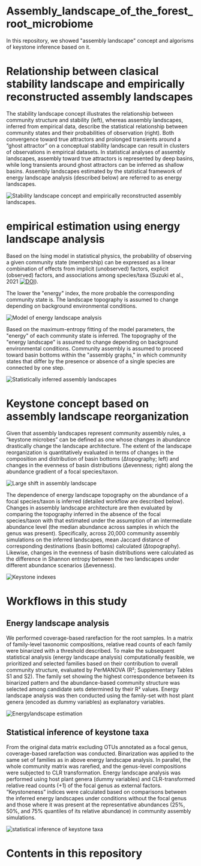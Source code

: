 # Assembly_landscape_of_the_forest_root_microbiome
In this repository, we showed "assembly landscape" concept and algorisms of keystone inference based on it.

# Relationship between clasical stability landscape and empirically reconstructed assembly landscapes
The stability landscape concept illustrates the relationship between community structure and stability (left), whereas assembly landscapes, inferred from empirical data, describe the statistical relationship between community states and their probabilities of observation (right). Both convergence toward true attractors and prolonged transients around a “ghost attractor” on a conceptual stability landscape can result in clusters of observations in empirical datasets. In statistical analyses of assembly landscapes, assembly toward true attractors is represented by deep basins, while long transients around ghost attractors can be inferred as shallow basins. Assembly landscapes estimated by the statistical framework of energy landscape analysis (described below) are referred to as energy landscapes.

![Stability landscape concept and empirically reconstructed assembly landscapes.](figures/Fig1a_assemblylandscape_concept.png)

# empirical estimation using energy landscape analysis
Based on the Ising model in statistical physics, the probability of observing a given community state (membership) can be expressed as a linear combination of effects from implicit (unobserved) factors, explicit (observed) factors, and associations among species/taxa (Suzuki et al., 2021 [![DOI](https://img.shields.io/badge/DOI-10.1002%2Fecm.1469-blue.svg)](https://doi.org/10.1002/ecm.1469)). 

  The lower the "energy" index, the more probable the corresponding community state is. The landscape topography is assumed to change depending on background environmental conditions.

![Model of energy landscape analysis](figures/Fig1b_model.png)

Based on the maximum-entropy fitting of the model parameters, the "energy" of each community state is inferred. The topography of the "energy landscape" is assumed to change depending on background environmental conditions. Community assembly is assumed to proceed toward basin bottoms within the "assembly graphs," in which community states that differ by the presence or absence of a single species are connected by one step.

![Statistically inferred assembly landscapes](figures/Fig1c_inferred_landscapes.png)

# Keystone concept based on assembly landscape reorganization
Given that assembly landscapes represent community assembly rules, a “keystone microbes” can be defined as one whose changes in abundance drastically change the landscape architecture. The extent of the landscape reorganization is quantitatively evaluated in terms of changes in the composition and distribution of basin bottoms (Δtopography; left) and changes in the evenness of basin distributions (Δevenness; right) along the abundance gradient of a focal species/taxon.

![Large shift in assembly landscape](figures/Fig1de_landchange_concept.png)

The dependence of energy landscape topography on the abundance of a focal species/taxon is inferred (detailed workflow are described below). Changes in assembly landscape architecture are then evaluated by comparing the topography inferred in the absence of the focal species/taxon with that estimated under the assumption of an intermediate abundance level (the median abundance across samples in which the genus was present). Specifically, across 20,000 community assembly simulations on the inferred landscapes, mean Jaccard distance of corresponding destinations (basin bottoms) calculated (Δtopography). Likewise, changes in the evenness of basin distributions were calculated as the difference in Shannon entropy between the two landscapes under different abundance scenarios (Δevenness).

![Keystone indexes](figures/Fig1g_indexes.png)

# Workflows in this study
## Energy landscape analysis
We performed coverage-based rarefaction for the root samples. In a matrix of family-level taxonomic compositions, relative read counts of each family were binarized with a threshold described. To make the subsequent statistical analysis (energy landscape analysis) computationally feasible, we prioritized and selected families based on their contribution to overall community structure, evaluated by PerMANOVA (R²; Supplementary Tables S1 and S2). The family set showing the highest correspondence between its binarized pattern and the abundance-based community structure was selected among candidate sets determined by their R² values. Energy landscape analysis was then conducted using the family-set with host plant genera (encoded as dummy variables) as explanatory variables.

![Energylandscape estimation](figures/FigS1a_ela_prep.png)

## Statistical inference of keystone taxa
From the original data matrix excluding OTUs annotated as a focal genus, coverage-based rarefaction was conducted. Binarization was applied to the same set of families as in above energy landscape analysis. In parallel, the whole community matrix was rarefied, and the genus-level compositions were subjected to CLR transformation. Energy landscape analysis was performed using host plant genera (dummy variables) and CLR-transformed relative read counts (+1) of the focal genus as external factors. “Keystoneness” indices were calculated based on comparisons between the inferred energy landscapes under conditions without the focal genus and those where it was present at the representative abundances (25%, 50%, and 75% quantiles of its relative abundance) in community assembly simulations.

![statistical inference of keystone taxa](figures/FigS1b_explore_keytstone.png)

# Contents in this repository
